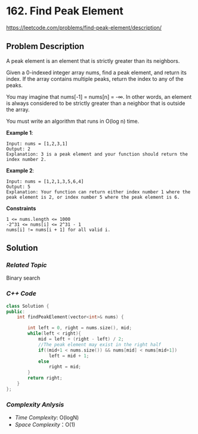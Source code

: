 # 162. Find Peak Element
https://leetcode.com/problems/find-peak-element/description/

## Problem Description

A peak element is an element that is strictly greater than its neighbors.

Given a 0-indexed integer array nums, find a peak element, and return its index. If the array contains multiple peaks, return the index to any of the peaks.

You may imagine that nums[-1] = nums[n] = -∞. In other words, an element is always considered to be strictly greater than a neighbor that is outside the array.

You must write an algorithm that runs in O(log n) time.


**Example 1**:
```
Input: nums = [1,2,3,1]
Output: 2
Explanation: 3 is a peak element and your function should return the index number 2.
```
**Example 2**:
```
Input: nums = [1,2,1,3,5,6,4]
Output: 5
Explanation: Your function can return either index number 1 where the peak element is 2, or index number 5 where the peak element is 6.
```


**Constraints**
```
1 <= nums.length <= 1000
-2^31 <= nums[i] <= 2^31 - 1
nums[i] != nums[i + 1] for all valid i.
```

## Solution

### _Related Topic_
   Binary search

### _C++ Code_
```cpp
class Solution {
public:
    int findPeakElement(vector<int>& nums) {

        int left = 0, right = nums.size(), mid;
        while(left < right){
            mid = left + (right - left) / 2;
            //The peak element may exist in the right half
            if((mid+1 < nums.size()) && nums[mid] < nums[mid+1])
                left = mid + 1;
            else
                right = mid;
        }
        return right;
    }
};
```

### _Complexity Anlysis_
- _Time Complexity_: O(logN)
- _Space Complexity_：O(1)
